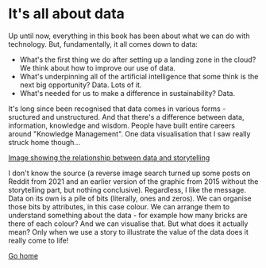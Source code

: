 # It's all about data
Up until now, everything in this book has been about what we can do with technology. But, fundamentally, it all comes down to data: 

* What's the first thing we do after setting up a landing zone in the cloud? We think about how to improve our use of data.
* What's underpinning all of the artificial intelligence that some think is the next big opportunity? Data. Lots of it.
* What's needed for us to make a difference in sustainability? Data.

It's long since been recognised that data comes in various forms - sructured and unstructured. And that there's a difference between data, information, knowledge and wisdom. People have built entire careers around "Knowledge Management". One data visualisation that I saw really struck home though...

[Image showing the relationship between data and storytelling](data-storytelling.jpg)

I don't know the source (a reverse image search turned up some posts on Reddit from 2021 and an earlier version of the graphic from 2015 without the storytelling part, but nothing conclusive). Regardless, I like the message. Data on its own is a pile of bits (literally, ones and zeros). We can organise those bits by attributes, in this case colour. We can arrange them to understand something about the data - for example how many bricks are there of each colour? And we can visualise that. But what does it actually mean? Only when we use a story to illustrate the value of the data does it really come to life!

[Go home](README.md)
